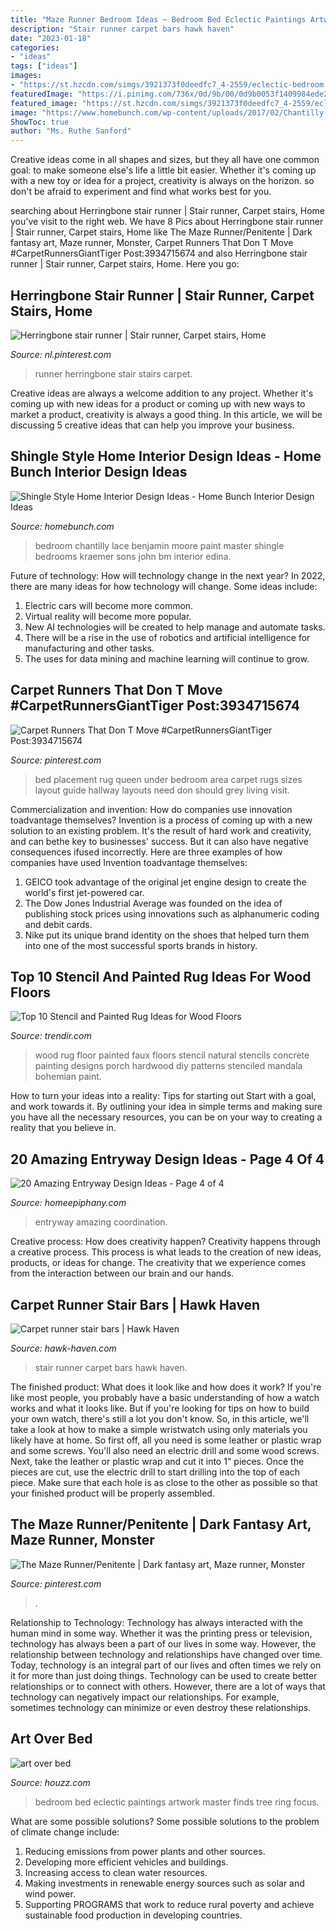 ```yaml
---
title: "Maze Runner Bedroom Ideas ~ Bedroom Bed Eclectic Paintings Artwork Master Finds Tree Ring Focus"
description: "Stair runner carpet bars hawk haven"
date: "2023-01-18"
categories:
- "ideas"
tags: ["ideas"]
images:
- "https://st.hzcdn.com/simgs/3921373f0deedfc7_4-2559/eclectic-bedroom.jpg"
featuredImage: "https://i.pinimg.com/736x/0d/9b/00/0d9b0053f1409984ede238866695d02f.jpg"
featured_image: "https://st.hzcdn.com/simgs/3921373f0deedfc7_4-2559/eclectic-bedroom.jpg"
image: "https://www.homebunch.com/wp-content/uploads/2017/02/Chantilly-Lace-BM.-Chantilly-Lace-by-Benjamin-Moore.-BM-Chantilly-Lace.-Chantilly-Lace-Benjamin-Moore-Paint-Color.jpg"
ShowToc: true
author: "Ms. Ruthe Sanford"
---
```



Creative ideas come in all shapes and sizes, but they all have one common goal: to make someone else's life a little bit easier. Whether it's coming up with a new toy or idea for a project, creativity is always on the horizon. so don't be afraid to experiment and find what works best for you.

	

		
searching about Herringbone stair runner | Stair runner, Carpet stairs, Home you've visit to the right web. We have 8 Pics about Herringbone stair runner | Stair runner, Carpet stairs, Home like The Maze Runner/Penitente | Dark fantasy art, Maze runner, Monster, Carpet Runners That Don T Move #CarpetRunnersGiantTiger Post:3934715674 and also Herringbone stair runner | Stair runner, Carpet stairs, Home. Here you go:
		
    
## Herringbone Stair Runner | Stair Runner, Carpet Stairs, Home

<img loading=lazy src="https://i.pinimg.com/736x/0d/9b/00/0d9b0053f1409984ede238866695d02f.jpg" onerror="this.onerror=null;this.src='https://tse1.mm.bing.net/th?id=OIP.SEUpug-QQfwJSMnEcD58OQHaJ3&amp;pid=15.1';" alt="Herringbone stair runner | Stair runner, Carpet stairs, Home">

_Source: nl.pinterest.com_

>runner herringbone stair stairs carpet. 

	

Creative ideas are always a welcome addition to any project. Whether it's coming up with new ideas for a product or coming up with new ways to market a product, creativity is always a good thing. In this article, we will be discussing 5 creative ideas that can help you improve your business.

    
## Shingle Style Home Interior Design Ideas - Home Bunch Interior Design Ideas

<img loading=lazy src="https://www.homebunch.com/wp-content/uploads/2017/02/Chantilly-Lace-BM.-Chantilly-Lace-by-Benjamin-Moore.-BM-Chantilly-Lace.-Chantilly-Lace-Benjamin-Moore-Paint-Color.jpg" onerror="this.onerror=null;this.src='https://tse3.mm.bing.net/th?id=OIP.XsRPpWVztRDpwT9hx6VvKgHaGD&amp;pid=15.1';" alt="Shingle Style Home Interior Design Ideas - Home Bunch Interior Design Ideas">

_Source: homebunch.com_

>bedroom chantilly lace benjamin moore paint master shingle bedrooms kraemer sons john bm interior edina. 

	

Future of technology: How will technology change in the next year?
In 2022, there are many ideas for how technology will change. Some ideas include:
1. Electric cars will become more common.
2. Virtual reality will become more popular. 
3. New AI technologies will be created to help manage and automate tasks. 
4. There will be a rise in the use of robotics and artificial intelligence for manufacturing and other tasks. 
5. The uses for data mining and machine learning will continue to grow.

    
## Carpet Runners That Don T Move #CarpetRunnersGiantTiger Post:3934715674

<img loading=lazy src="https://i.pinimg.com/736x/86/4a/e4/864ae4bd3d20662502e831af2ff83a7e.jpg" onerror="this.onerror=null;this.src='https://tse4.mm.bing.net/th?id=OIP.DykZfLtKpa0nkRWX7bO_8gHaKb&amp;pid=15.1';" alt="Carpet Runners That Don T Move #CarpetRunnersGiantTiger Post:3934715674">

_Source: pinterest.com_

>bed placement rug queen under bedroom area carpet rugs sizes layout guide hallway layouts need don should grey living visit. 

	

Commercialization and invention: How do companies use innovation toadvantage themselves?
Invention is a process of coming up with a new solution to an existing problem. It's the result of hard work and creativity, and can bethe key to businesses' success. But it can also have negative consequences ifused incorrectly. Here are three examples of how companies have used Invention toadvantage themselves: 
1. GEICO took advantage of the original jet engine design to create the world's first jet-powered car.
2. The Dow Jones Industrial Average was founded on the idea of publishing stock prices using innovations such as alphanumeric coding and debit cards.
3. Nike put its unique brand identity on the shoes that helped turn them into one of the most successful sports brands in history.

    
## Top 10 Stencil And Painted Rug Ideas For Wood Floors

<img loading=lazy src="http://www.trendir.com/trends/assets_c/2015/08/natural-wood-floor-white-faux-rug-thumb-autox839-55617.jpg" onerror="this.onerror=null;this.src='https://tse4.mm.bing.net/th?id=OIP.9SD_moxLlcAEVL0ekq9ypAHaJ4&amp;pid=15.1';" alt="Top 10 Stencil and Painted Rug Ideas for Wood Floors">

_Source: trendir.com_

>wood rug floor painted faux floors stencil natural stencils concrete painting designs porch hardwood diy patterns stenciled mandala bohemian paint. 

	

How to turn your ideas into a reality: Tips for starting out
Start with a goal, and work towards it. By outlining your idea in simple terms and making sure you have all the necessary resources, you can be on your way to creating a reality that you believe in.

    
## 20 Amazing Entryway Design Ideas - Page 4 Of 4

<img loading=lazy src="https://homeepiphany.com/wp-content/uploads/2017/06/20-Amazing-Entryway-Design-Ideas-18.jpg" onerror="this.onerror=null;this.src='https://tse4.mm.bing.net/th?id=OIP.loP_OdhWYLVd90Qdk5IsBwHaLM&amp;pid=15.1';" alt="20 Amazing Entryway Design Ideas - Page 4 of 4">

_Source: homeepiphany.com_

>entryway amazing coordination. 

	

Creative process: How does creativity happen?
Creativity happens through a creative process. This process is what leads to the creation of new ideas, products, or ideas for change. The creativity that we experience comes from the interaction between our brain and our hands.

    
## Carpet Runner Stair Bars | Hawk Haven

<img loading=lazy src="http://hawk-haven.com/wp-content/uploads/imgp/carpet-runner-stair-bars-9-3374.jpg" onerror="this.onerror=null;this.src='https://tse3.mm.bing.net/th?id=OIP.pY9dTvRRS_Tgl91nx0M-wAHaJ3&amp;pid=15.1';" alt="Carpet runner stair bars | Hawk Haven">

_Source: hawk-haven.com_

>stair runner carpet bars hawk haven. 

	

The finished product: What does it look like and how does it work?
If you're like most people, you probably have a basic understanding of how a watch works and what it looks like. But if you're looking for tips on how to build your own watch, there's still a lot you don't know.  So, in this article, we'll take a look at how to make a simple wristwatch using only materials you likely have at home. 
So first off, all you need is some leather or plastic wrap and some screws. You'll also need an electric drill and some wood screws. Next, take the leather or plastic wrap and cut it into 1" pieces. Once the pieces are cut, use the electric drill to start drilling into the top of each piece. Make sure that each hole is as close to the other as possible so that your finished product will be properly assembled.

    
## The Maze Runner/Penitente | Dark Fantasy Art, Maze Runner, Monster

<img loading=lazy src="https://i.pinimg.com/736x/81/1b/f9/811bf9516f111910303d9af80b2c5cbd--maze-runner.jpg" onerror="this.onerror=null;this.src='https://tse1.mm.bing.net/th?id=OIP.QfTEePod9hAc4MQfnuSF0AHaLL&amp;pid=15.1';" alt="The Maze Runner/Penitente | Dark fantasy art, Maze runner, Monster">

_Source: pinterest.com_

>. 

	

Relationship to Technology:
Technology has always interacted with the human mind in some way. Whether it was the printing press or television, technology has always been a part of our lives in some way. However, the relationship between technology and relationships have changed over time. 
Today, technology is an integral part of our lives and often times we rely on it for more than just doing things. Technology can be used to create better relationships or to connect with others. However, there are a lot of ways that technology can negatively impact our relationships. For example, sometimes technology can minimize or even destroy these relationships.

    
## Art Over Bed

<img loading=lazy src="https://st.hzcdn.com/simgs/3921373f0deedfc7_4-2559/eclectic-bedroom.jpg" onerror="this.onerror=null;this.src='https://tse1.mm.bing.net/th?id=OIP.c82stfvdAkvJoABt4WF4NAHaFR&amp;pid=15.1';" alt="art over bed">

_Source: houzz.com_

>bedroom bed eclectic paintings artwork master finds tree ring focus. 

	

What are some possible solutions?
Some possible solutions to the problem of climate change include:
1. Reducing emissions from power plants and other sources. 
2. Developing more efficient vehicles and buildings. 
3. Increasing access to clean water resources. 
4. Making investments in renewable energy sources such as solar and wind power. 
5. Supporting PROGRAMS that work to reduce rural poverty and achieve sustainable food production in developing countries.

